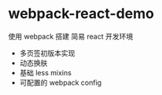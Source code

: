 # webpack-react-demo

使用 webpack 搭建 简易 react 开发环境

- 多页签初版本实现
- 动态换肤
- 基础 less mixins
- 可配置的 webpack config
